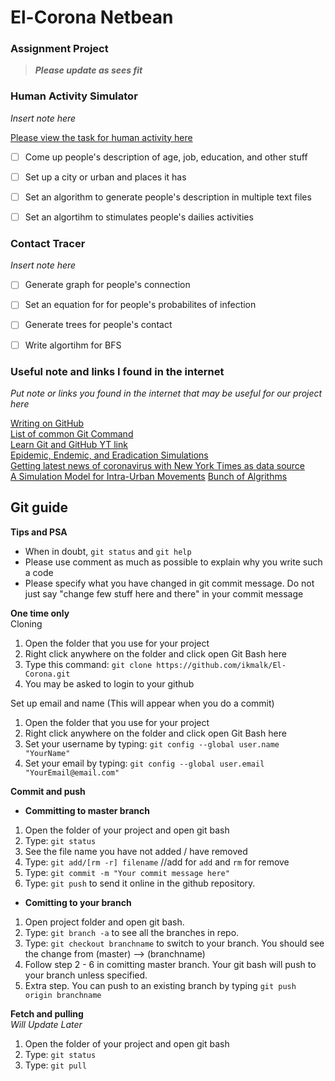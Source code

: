 # El-Corona Netbean
### Assignment Project

> ***Please update as sees fit***


### Human Activity Simulator

*Insert note here*  

[Please view the task for human activity here](https://docs.google.com/document/d/1g9SKtAzOPN1zBES-FtvSh20fBwhic1uRsl0BZQmfD6M/edit) 
  
- [ ] Come up people's description of age, job, education, and other stuff
- [ ] Set up a city or urban and places it has
- [ ] Set an algorithm to generate people's description in multiple text files
- [ ] Set an algortihm to stimulates people's dailies activities


### Contact Tracer

*Insert note here*

- [ ] Generate graph for people's connection
- [ ] Set an equation for for people's probabilites of infection
- [ ] Generate trees for people's contact
- [ ] Write algortihm for BFS


### Useful note and links I found in the internet

*Put note or links you found in the internet that may be useful for our project here*

[Writing on GitHub](https://help.github.com/en/github/writing-on-github/basic-writing-and-formatting-syntax)  
[List of common Git Command](https://github.com/joshnh/Git-Commands)  
[Learn Git and GitHub YT link](https://www.youtube.com/playlist?list=PLriKzYyLb28nCh3jJLROcYBvj7ZO0l-3G)  
[Epidemic, Endemic, and Eradication Simulations](https://www.youtube.com/watch?v=7OLpKqTriio)  
[Getting latest news of coronavirus with New York Times as data source](https://github.com/mew/Coronavirus)  
[A Simulation Model for Intra-Urban Movements](https://journals.plos.org/plosone/article?id=10.1371/journal.pone.0132576#sec007)
[Bunch of Algrithms](https://github.com/TheAlgorithms/Java)  



## Git guide

**Tips and PSA**
- When in doubt, `git status` and `git help`
- Please use comment as much as possible to explain why you write such a code
- Please specify what you have changed in git commit message. Do not just say "change few stuff here and there" in your commit message

**One time only**  
Cloning
1. Open the folder that you use for your project
2. Right click anywhere on the folder and click open Git Bash here
3. Type this command: `git clone https://github.com/ikmalk/El-Corona.git`
4. You may be asked to login to your github

Set up email and name (This will appear when you do a commit)
1. Open the folder that you use for your project
2. Right click anywhere on the folder and click open Git Bash here
3. Set your username by typing: `git config --global user.name "YourName"`
4. Set your email by typing: `git config --global user.email "YourEmail@email.com"`

**Commit and push**

- **Committing to master branch**
1. Open the folder of your project and open git bash
2. Type: `git status`
3. See the file name you have not added / have removed
4. Type: `git add/[rm -r] filename` //add for `add` and `rm` for remove
5. Type: `git commit -m "Your commit message here"`
6. Type: `git push` to send it online in the github repository.

- **Comitting to your branch**
1. Open project folder and open git bash.
2. Type: `git branch -a` to see all the branches in repo.
3. Type: `git checkout branchname` to switch to your branch. You should see the change from (master) --> (branchname)
4. Follow step 2 - 6 in comitting master branch. Your git bash will push to your branch unless specified.
5. Extra step. You can push to an existing branch by typing `git push origin branchname`

**Fetch and pulling**  
*Will Update Later*  
1. Open the folder of your project and open git bash
2. Type: `git status` 
3. Type: `git pull`





